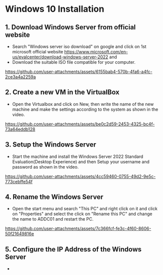 # Windows 10 Installation 

## 1. Download Windows Server from official website

- Search "Windows server iso download" on google and click on 1st microsoft official website https://www.microsoft.com/en-us/evalcenter/download-windows-server-2022 and
- Download the suitable ISO file compatible for your computer.
  
https://github.com/user-attachments/assets/6155bab4-570b-4fa6-a4fc-2ce3a4a2259a

## 2. Create a new VM in the VirtualBox

- Open the Virtualbox and click on New, then write the name of the new machine and make the settings according to the system as shown in the video.

https://github.com/user-attachments/assets/be0c2d59-2453-4325-bc4f-73a64eddb128

## 3. Setup the Windows Server

- Start the machine and install the Windows Server 2022 Standard Evaluation(Desktop Experience) and then Setup your username and password as shown in the video.

https://github.com/user-attachments/assets/4cc59460-0755-49d2-9e5c-773cebffe54f

## 4. Rename the Windows Server 

- Open the start menu and search "This PC" and right click on it and click on "Properties" and select the click on "Rename this PC" and
  change the name to ADDC01 and restart the PC.

https://github.com/user-attachments/assets/7c366fcf-fe3c-4f60-8606-50f21649816e

## 5. Configure the IP Address of the Windows Server

- 



  

